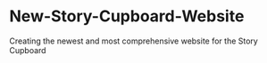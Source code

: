 # New-Story-Cupboard-Website
Creating the newest and most comprehensive website for the Story Cupboard
